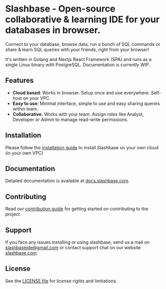 # Slashbase - Open-source collaborative & learning IDE for your databases in browser.
Connect to your database, browse data, run a bunch of SQL commands or share & learn SQL queries with your friends, right from your browser!

It's written in Golang and Nextjs React Framework (SPA) and runs as a single Linux binary with PostgreSQL. Documentation is currently WIP.

## Features

- **Cloud based**: Works in browser. Setup once and use everywhere. Self-host on your VPC.
- **Easy to use**: Minimal interface, simple to use and easy sharing queries within team.
- **Collaborative**: Works with your team. Assign roles like Analyst, Developer or Admin to manage read-write permissions.

## Installation

Please follow the [installation guide](https://docs.slashbase.com/get-started/install-slashbase) to install Slashbase on your own cloud (in your own VPC)

## Documentation

Detailed documentation is available at [docs.slashbase.com](https://docs.slashbase.com).

## Contributing

Read our [contribution guide](CONTRIBUTING.md) for getting started on contributing to the project.

## Support

If you face any issues installing or using slashbase, send us a mail on slashbaseide@gmail.com or contact support chat on our website [slashbase.com](https://slashbase.com).

## License

See the [LICENSE file](LICENSE.txt) for license rights and limitations.
